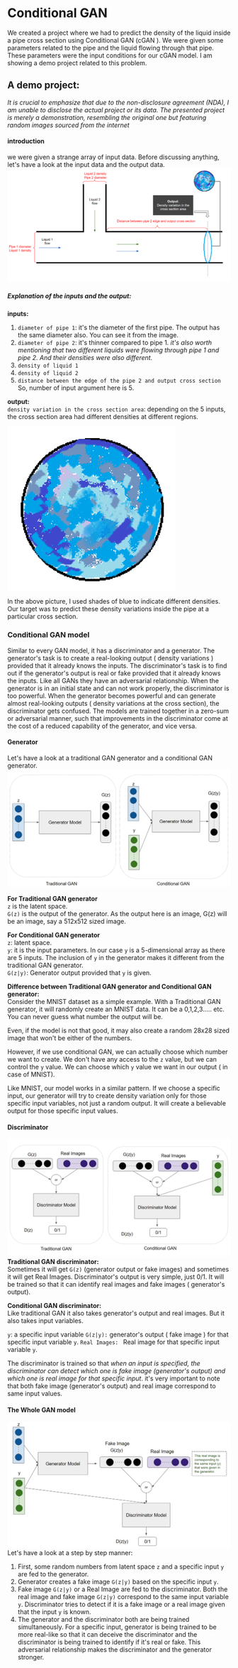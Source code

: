 # Conditional GAN
We created a project where we had to predict the density of the liquid inside a pipe cross section using Conditional GAN (cGAN ). We were given some parameters related to the pipe and the liquid flowing through that pipe. These parameters were the input conditions for our cGAN model. 
 I am showing a demo project related to this problem.

## A demo project:
*It is crucial to emphasize that due to the non-disclosure agreement (NDA), I am unable to disclose the actual project or its data. The presented project is merely a demonstration, resembling the original one but featuring random images sourced from the internet*

#### introduction
we were given a strange array of input data. Before discussing anything, let's have a look at the input data and the output data.
![input output](../Helping_Images/conditional_GAN/input_output.png)

##### Explanation of the inputs and the output:
**inputs:**
1. `diameter of pipe 1`: it's the diameter of the first pipe. The output has the same diameter also. You can see it from the image.
2. `diameter of pipe 2`: it's thinner compared to pipe 1. 
*it's also worth mentioning that two different liquids were flowing through pipe 1 and pipe 2. And their densities were also different.*
3. `density of liquid 1`
4. `density of liquid 2`
5. `distance between the edge of the pipe 2 and output cross section`<br>
So, number of input argument here is 5.

**output:**<br>
`density variation in the cross section area`: 
depending on the 5 inputs, the cross section area had different densities at different regions. 

![output](../Helping_Images/conditional_GAN/output.png)

In the above picture, I used shades of blue to indicate different densities. Our target was to predict these density variations inside the pipe at a particular cross section.

### Conditional GAN model
Similar to every GAN model, it has a discriminator and a generator. The generator's task is to create a real-looking output ( density variations ) provided that it already knows the inputs. The discriminator's task is to find out if the generator's output is real or fake provided that it already knows the inputs. Like all GANs they have an adversarial relationship. When the generator is in an initial state and can not work properly, the discriminator is too powerful. When the generator becomes powerful and can generate almost real-looking outputs ( density variations at the cross section), the discriminator gets confused. The models are trained together in a zero-sum or adversarial manner, such that improvements in the discriminator come at the cost of a reduced capability of the generator, and vice versa.

#### Generator
Let's have a look at a traditional GAN generator and a conditional GAN generator.
![generator](../Helping_Images/conditional_GAN/generator.png)

**For Traditional GAN generator**<br>
`z` is the latent space.<br>
`G(z)` is the output of the generator. As the output here is an image, G(z) will be an image, say a 512x512 sized image.

**For Conditional GAN generator**<br>
`z`: latent space.<br>
`y`: it is the input parameters. In our case `y` is a 5-dimensional array as there are 5 inputs. The inclusion of `y` in the generator makes it different from the traditional GAN generator. <br>
`G(z|y)`: Generator output provided that `y` is given.

**Difference between Traditional GAN generator and Conditional GAN generator:**<br>
Consider the MNIST dataset as a simple example. With a Traditional GAN generator, it will randomly create an MNIST data. It can be a 0,1,2,3..... etc. You can never guess what number the output will be.

Even, if the model is not that good, it may also create a random 28x28 sized image that won't be either of the numbers. 

However, if we use conditional GAN, we can actually choose which number we want to create. We don't have any access to the `z` value, but we can control the `y` value. We can choose which `y` value we want in our output ( in case of MNIST).

Like MNIST, our model works in a similar pattern. If we choose a specific input, our generator will try to create density variation only for those specific input variables, not just a random output. It will create a believable output for those specific input values. 


#### Discriminator
![discriminator](../Helping_Images/conditional_GAN/discriminator.png)
**Traditional GAN discriminator:**<br>
Sometimes it will get `G(z)` (generator output or fake images) and sometimes it will get Real Images. Discriminator's output is very simple, just 0/1. It will be trained so that it can identify real images and fake images ( generator's output). 

**Conditional GAN discriminator:**<br>
Like traditional GAN it also takes generator's output and real images. But it also takes input variables.

`y`: a specific input variable
`G(z|y):` generator's output ( fake image ) for that specific input variable `y`.
`Real Images: ` Real image for that specific input variable `y`.

The discriminator is trained so that *when an input is specified, the discriminator can detect which one is fake image (generator's output) and which one is real image for that specific input*. 
it's very important to note that both fake image (generator's output) and real image correspond to same input values.

#### The Whole GAN model
![the whole model](../Helping_Images/conditional_GAN/whole_model.png)
Let's have a look at a step by step manner:
1. First, some random numbers from latent space `z` and a specific input `y` are fed to the generator.
2. Generator creates a fake image `G(z|y)` based on the specific input `y`.
3. Fake image `G(z|y)` or a Real Image are fed to the discriminator. Both the real image and fake image `G(z|y)` correspond to the same input variable `y`. Discriminator tries to detect if it is a fake image or a real image given that the input `y` is known.
4. The generator and the discriminator both are being trained simultaneously. For a specific input, generator is being trained to be more real-like so that it can deceive the discriminator and the discriminator is being trained to identify if it's real or fake. This adversarial relationship makes the discriminator and the generator stronger. 

<!-- #### Why using while conditional GAN instead of a traditional Deep Learning model? -->
